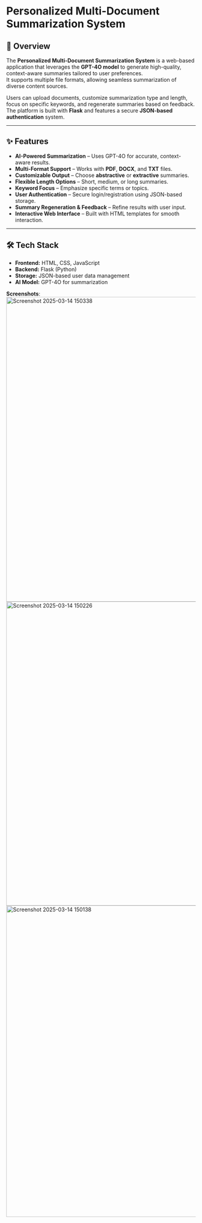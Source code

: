 # Personalized Multi-Document Summarization System

## 📌 Overview
The **Personalized Multi-Document Summarization System** is a web-based application that leverages the **GPT-4O model** to generate high-quality, context-aware summaries tailored to user preferences.  
It supports multiple file formats, allowing seamless summarization of diverse content sources.

Users can upload documents, customize summarization type and length, focus on specific keywords, and regenerate summaries based on feedback.  
The platform is built with **Flask** and features a secure **JSON-based authentication** system.

---

## ✨ Features
- **AI-Powered Summarization** – Uses GPT-4O for accurate, context-aware results.
- **Multi-Format Support** – Works with **PDF**, **DOCX**, and **TXT** files.
- **Customizable Output** – Choose **abstractive** or **extractive** summaries.
- **Flexible Length Options** – Short, medium, or long summaries.
- **Keyword Focus** – Emphasize specific terms or topics.
- **User Authentication** – Secure login/registration using JSON-based storage.
- **Summary Regeneration & Feedback** – Refine results with user input.
- **Interactive Web Interface** – Built with HTML templates for smooth interaction.

---

## 🛠 Tech Stack
- **Frontend:** HTML, CSS, JavaScript
- **Backend:** Flask (Python)
- **Storage:** JSON-based user data management
- **AI Model:** GPT-4O for summarization

**Screenshots**:
<img width="1851" height="810" alt="Screenshot 2025-03-14 150338" src="https://github.com/user-attachments/assets/aa748871-c0fd-4987-ba83-d3b33826ca18" />
<img width="530" height="808" alt="Screenshot 2025-03-14 150226" src="https://github.com/user-attachments/assets/1e629049-11d6-4ab0-a289-bcbb02eb4705" />
<img width="1867" height="828" alt="Screenshot 2025-03-14 150138" src="https://github.com/user-attachments/assets/1134668b-d22e-41d5-b558-45e2af236cea" />
